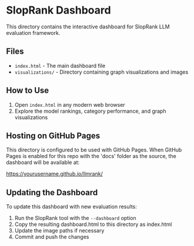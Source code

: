 # SlopRank Dashboard

This directory contains the interactive dashboard for SlopRank LLM evaluation framework.

## Files

- `index.html` - The main dashboard file
- `visualizations/` - Directory containing graph visualizations and images

## How to Use

1. Open `index.html` in any modern web browser
2. Explore the model rankings, category performance, and graph visualizations

## Hosting on GitHub Pages

This directory is configured to be used with GitHub Pages. When GitHub Pages is enabled for this repo with the 'docs' folder as the source, the dashboard will be available at:

https://yourusername.github.io/llmrank/

## Updating the Dashboard

To update this dashboard with new evaluation results:

1. Run the SlopRank tool with the `--dashboard` option
2. Copy the resulting dashboard.html to this directory as index.html
3. Update the image paths if necessary
4. Commit and push the changes
